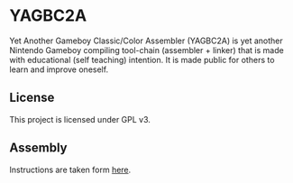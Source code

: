 # YAGBC2A

Yet Another Gameboy Classic/Color Assembler (YAGBC2A) is yet another Nintendo Gameboy compiling tool-chain (assembler + linker) that is made with educational (self teaching) intention. It is made public for others to learn and improve oneself.

## License

This project is licensed under GPL v3.

## Assembly

Instructions are taken form [here](http://www.pastraiser.com/cpu/gameboy/gameboy_opcodes.html).
